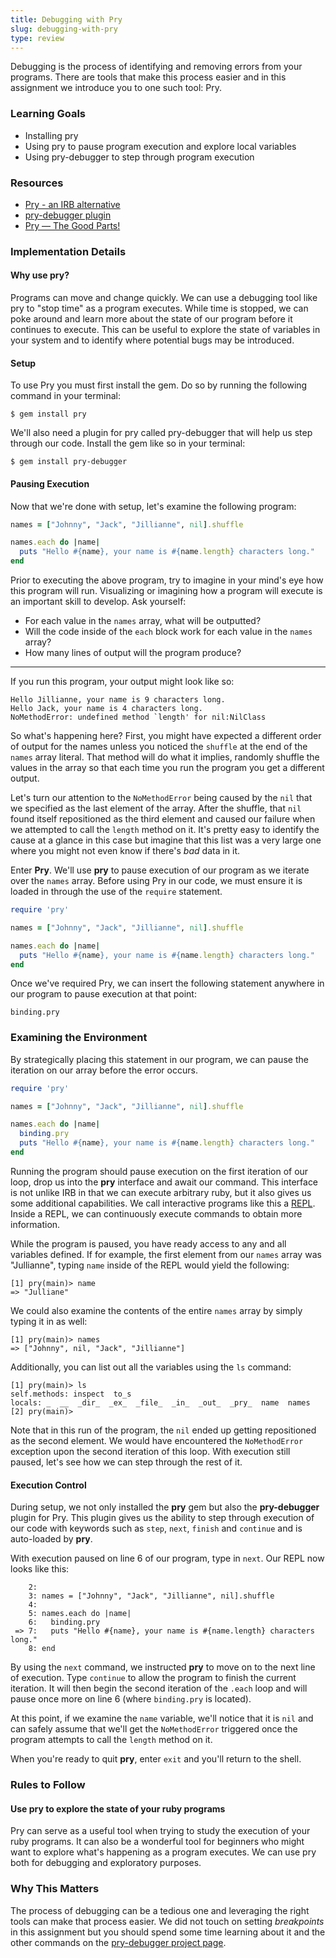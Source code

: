 ```yaml
---
title: Debugging with Pry
slug: debugging-with-pry
type: review
---
```


Debugging is the process of identifying and removing errors from your programs. There are tools that make this process easier and in this assignment we introduce you to one such tool: Pry.

### Learning Goals

* Installing pry
* Using pry to pause program execution and explore local variables
* Using pry-debugger to step through program execution

### Resources

* [Pry - an IRB alternative](http://pryrepl.org/)
* [pry-debugger plugin](https://github.com/nixme/pry-debugger)
* [Pry — The Good Parts!](http://www.confreaks.com/videos/2467-railsconf2013-pry-the-good-parts)

### Implementation Details

#### Why use pry?

Programs can move and change quickly. We can use a debugging tool like pry to "stop time" as a program executes. While time is stopped, we can poke around and learn more about the state of our program before it continues to execute. This can be useful to explore the state of variables in your system and to identify where potential bugs may be introduced.

#### Setup

To use Pry you must first install the gem. Do so by running the following command in your terminal:

```no-highlight
$ gem install pry
```

We'll also need a plugin for pry called pry-debugger that will help us step through our code. Install the gem like so in your terminal:

```no-highlight
$ gem install pry-debugger
```

#### Pausing Execution

Now that we're done with setup, let's examine the following program:

```ruby
names = ["Johnny", "Jack", "Jillianne", nil].shuffle

names.each do |name|
  puts "Hello #{name}, your name is #{name.length} characters long."
end
```

Prior to executing the above program, try to imagine in your mind's eye how this program will run. Visualizing or imagining how a program will execute is an important skill to develop. Ask yourself:

* For each value in the `names` array, what will be outputted?
* Will the code inside of the `each` block work for each value in the `names` array?
* How many lines of output will the program produce?

---

If you run this program, your output might look like so:

```no-highlight
Hello Jillianne, your name is 9 characters long.
Hello Jack, your name is 4 characters long.
NoMethodError: undefined method `length' for nil:NilClass
```

So what's happening here? First, you might have expected a different order of output for the names unless you noticed the `shuffle` at the end of the `names` array literal. That method will do what it implies, randomly shuffle the values in the array so that each time you run the program you get a different output.

Let's turn our attention to the `NoMethodError` being caused by the `nil` that we specified as the last element of the array. After the shuffle, that `nil` found itself repositioned as the third element and caused our failure when we attempted to call the `length` method on it. It's pretty easy to identify the cause at a glance in this case but imagine that this list was a very large one where you might not even know if there's _bad_ data in it.

Enter **Pry**. We'll use **pry** to pause execution of our program as we iterate over the `names` array. Before using Pry in our code, we must ensure it is loaded in through the use of the `require` statement.

```ruby
require 'pry'

names = ["Johnny", "Jack", "Jillianne", nil].shuffle

names.each do |name|
  puts "Hello #{name}, your name is #{name.length} characters long."
end
```

Once we've required Pry, we can insert the following statement anywhere in our program to pause execution at that point:

```no-highlight
binding.pry
```


### Examining the Environment

By strategically placing this statement in our program, we can pause the iteration on our array before the error occurs.

```ruby
require 'pry'

names = ["Johnny", "Jack", "Jillianne", nil].shuffle

names.each do |name|
  binding.pry
  puts "Hello #{name}, your name is #{name.length} characters long."
end
```

Running the program should pause execution on the first iteration of our loop, drop us into the **pry** interface and await our command. This interface is not unlike IRB in that we can execute arbitrary ruby, but it also gives us some additional capabilities. We call interactive programs like this a [REPL](http://en.wikipedia.org/wiki/Read%E2%80%93eval%E2%80%93print_loop). Inside a REPL, we can continuously execute commands to obtain more information.

While the program is paused, you have ready access to any and all variables defined. If for example, the first element from our `names` array was "Jullianne", typing `name` inside of the REPL would yield the following:

```no-highlight
[1] pry(main)> name
=> "Julliane"
```

We could also examine the contents of the entire `names` array by simply typing it in as well:

```no-highlight
[1] pry(main)> names
=> ["Johnny", nil, "Jack", "Jillianne"]
```

Additionally, you can list out all the variables using the `ls` command:

```no-highlight
[1] pry(main)> ls
self.methods: inspect  to_s
locals: _  __  _dir_  _ex_  _file_  _in_  _out_  _pry_  name  names
[2] pry(main)>
```

Note that in this run of the program, the `nil` ended up getting repositioned as the second element. We would have encountered the `NoMethodError` exception upon the second iteration of this loop. With execution still paused, let's see how we can step through the rest of it.

#### Execution Control

During setup, we not only installed the **pry** gem but also the **pry-debugger** plugin for Pry. This plugin gives us the ability to step through execution of our code with keywords such as `step`, `next`, `finish` and `continue` and is auto-loaded by **pry**.

With execution paused on line 6 of our program, type in `next`. Our REPL now looks like this:

```no-highlight
    2:
    3: names = ["Johnny", "Jack", "Jillianne", nil].shuffle
    4:
    5: names.each do |name|
    6:   binding.pry
 => 7:   puts "Hello #{name}, your name is #{name.length} characters long."
    8: end
```

By using the `next` command, we instructed **pry** to move on to the next line of execution. Type `continue` to allow the program to finish the current iteration. It will then begin the second iteration of the `.each` loop and will pause once more on line 6 (where `binding.pry` is located).

At this point, if we examine the `name` variable, we'll notice that it is `nil` and can safely assume that we'll get the `NoMethodError` triggered once the program attempts to call the `length` method on it.

When you're ready to quit **pry**, enter `exit` and you'll return to the shell.

### Rules to Follow

#### Use pry to explore the state of your ruby programs

Pry can serve as a useful tool when trying to study the execution of your ruby programs. It can also be a wonderful tool for beginners who might want to explore what's happening as a program executes. We can use pry both for debugging and exploratory purposes.

### Why This Matters

The process of debugging can be a tedious one and leveraging the right tools can make that process easier. We did not touch on setting _breakpoints_ in this assignment but you should spend some time learning about it and the other commands on the [pry-debugger project page](https://github.com/nixme/pry-debugger).
